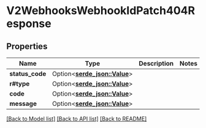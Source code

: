 # V2WebhooksWebhookIdPatch404Response

## Properties

Name | Type | Description | Notes
------------ | ------------- | ------------- | -------------
**status_code** | Option<[**serde_json::Value**](serde_json::Value.md)> |  | 
**r#type** | Option<[**serde_json::Value**](serde_json::Value.md)> |  | 
**code** | Option<[**serde_json::Value**](serde_json::Value.md)> |  | 
**message** | Option<[**serde_json::Value**](.md)> |  | 

[[Back to Model list]](../README.md#documentation-for-models) [[Back to API list]](../README.md#documentation-for-api-endpoints) [[Back to README]](../README.md)


